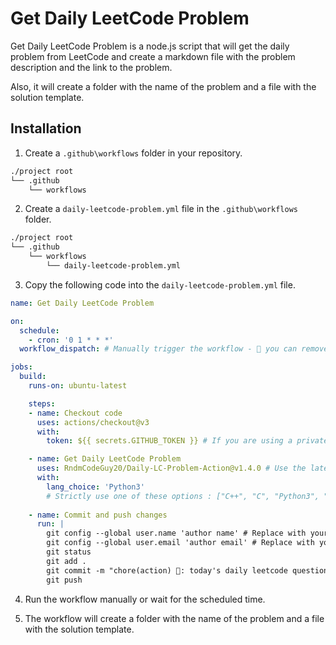 # Get Daily LeetCode Problem 

Get Daily LeetCode Problem is a node.js script that will get the daily problem from LeetCode and create a markdown file with the problem description and the link to the problem.

Also, it will create a folder with the name of the problem and a file with the solution template.

## Installation

1. Create a `.github\workflows` folder in your repository.

```txt
./project root
└── .github
    └── workflows
```

2. Create a `daily-leetcode-problem.yml` file in the `.github\workflows` folder.

```txt
./project root  
└── .github
    └── workflows
        └── daily-leetcode-problem.yml
```

3. Copy the following code into the `daily-leetcode-problem.yml` file.

```yml
name: Get Daily LeetCode Problem

on:
  schedule:
    - cron: '0 1 * * *'
  workflow_dispatch: # Manually trigger the workflow - 🔮 you can remove this line

jobs:
  build:
    runs-on: ubuntu-latest

    steps:
    - name: Checkout code
      uses: actions/checkout@v3
      with:
        token: ${{ secrets.GITHUB_TOKEN }} # If you are using a private repository

    - name: Get Daily LeetCode Problem
      uses: RndmCodeGuy20/Daily-LC-Problem-Action@v1.4.0 # Use the latest version - ✨ - if you are reading this care to checkout the marketplace for the latest version
      with: 
        lang_choice: 'Python3'
        # Strictly use one of these options : ["C++", "C", "Python3", "JavaScript", "Java"] - 🚀 names are case sensitive
            
    - name: Commit and push changes
      run: |
        git config --global user.name 'author name' # Replace with your name
        git config --global user.email 'author email' # Replace with your email
        git status
        git add .
        git commit -m "chore(action) 🦈: today's daily leetcode question added"
        git push

```

4. Run the workflow manually or wait for the scheduled time.

5. The workflow will create a folder with the name of the problem and a file with the solution template.